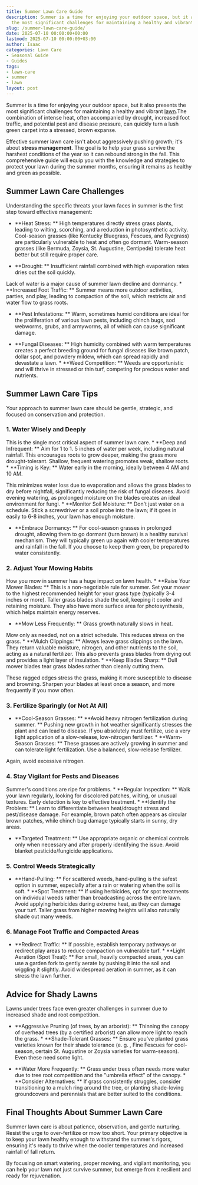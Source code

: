 ```yaml
---
title: Summer Lawn Care Guide
description: Summer is a time for enjoying your outdoor space, but it also presents
  the most significant challenges for maintaining a healthy and vibrant lawn.
slug: /summer-lawn-care-guide/
date: 2025-07-10 00:00:00+00:00
lastmod: 2025-07-10 00:00:00+03:00
author: Isaac
categories: Lawn Care
- Seasonal Guide
- Guides
tags:
- lawn-care
- summer
- lawn
layout: post
---
```

Summer is a time for enjoying your outdoor space, but it also presents the most significant challenges for maintaining a healthy and vibrant [lawn](https://pestpolicy.com/10-essential-lawn-and-garden-tools-for-fall/).The combination of intense heat, often accompanied by drought, increased foot traffic, and potential pest and disease pressure, can quickly turn a lush green carpet into a stressed, brown expanse.

Effective summer lawn care isn't about aggressively pushing growth; it's about **stress management**. The goal is to help your grass survive the harshest conditions of the year so it can rebound strong in the fall. This comprehensive guide will equip you with the knowledge and strategies to protect your lawn during the summer months, ensuring it remains as healthy and green as possible.

##  Summer Lawn Care Challenges

Understanding the specific threats your lawn faces in summer is the first step toward effective management:

* **Heat Stress: ** High temperatures directly stress grass plants, leading to wilting, scorching, and a reduction in photosynthetic activity. Cool-season grasses (like Kentucky Bluegrass, Fescues, and Ryegrass) are particularly vulnerable to heat and often go dormant. Warm-season grasses (like Bermuda, Zoysia, St. Augustine, Centipede) tolerate heat better but still require proper care.

* **Drought: ** Insufficient rainfall combined with high evaporation rates dries out the soil quickly.

Lack of water is a major cause of summer lawn decline and dormancy. * **Increased Foot Traffic: ** Summer means more outdoor activities, parties, and play, leading to compaction of the soil, which restricts air and water flow to grass roots.

* **Pest Infestations: ** Warm, sometimes humid conditions are ideal for the proliferation of various lawn pests, including chinch bugs, sod webworms, grubs, and armyworms, all of which can cause significant damage.

* **Fungal Diseases: ** High humidity combined with warm temperatures creates a perfect breeding ground for fungal diseases like brown patch, dollar spot, and powdery mildew, which can spread rapidly and devastate a lawn. * **Weed Competition: ** Weeds are opportunistic and will thrive in stressed or thin turf, competing for precious water and nutrients.

##  Summer Lawn Care Tips

Your approach to summer lawn care should be gentle, strategic, and focused on conservation and protection.

###  1. Water Wisely and Deeply

This is the single most critical aspect of summer lawn care. * **Deep and Infrequent: ** Aim for 1 to 1. 5 inches of water per week, including natural rainfall. This encourages roots to grow deeper, making the grass more drought-tolerant. Shallow, frequent watering promotes weak, shallow roots. * **Timing is Key: ** Water early in the morning, ideally between 4 AM and 10 AM.

This minimizes water loss due to evaporation and allows the grass blades to dry before nightfall, significantly reducing the risk of fungal diseases. Avoid evening watering, as prolonged moisture on the blades creates an ideal environment for fungi. * **Monitor Soil Moisture: ** Don't just water on a schedule. Stick a screwdriver or a soil probe into the lawn; if it goes in easily to 6-8 inches, your lawn has enough moisture.

* **Embrace Dormancy: ** For cool-season grasses in prolonged drought, allowing them to go dormant (turn brown) is a healthy survival mechanism. They will typically green up again with cooler temperatures and rainfall in the fall. If you choose to keep them green, be prepared to water consistently.

###  2. Adjust Your Mowing Habits

How you mow in summer has a huge impact on lawn health. * **Raise Your Mower Blades: ** This is a non-negotiable rule for summer. Set your mower to the highest recommended height for your grass type (typically 3-4 inches or more). Taller grass blades shade the soil, keeping it cooler and retaining moisture. They also have more surface area for photosynthesis, which helps maintain energy reserves.

* **Mow Less Frequently: ** Grass growth naturally slows in heat.

Mow only as needed, not on a strict schedule. This reduces stress on the grass. * **Mulch Clippings: ** Always leave grass clippings on the lawn. They return valuable moisture, nitrogen, and other nutrients to the soil, acting as a natural fertilizer. This also prevents grass blades from drying out and provides a light layer of insulation. * **Keep Blades Sharp: ** Dull mower blades tear grass blades rather than cleanly cutting them.

These ragged edges stress the grass, making it more susceptible to disease and browning. Sharpen your blades at least once a season, and more frequently if you mow often.

###  3. Fertilize Sparingly (or Not At All)

* **Cool-Season Grasses: ** **Avoid heavy nitrogen fertilization during summer. ** Pushing new growth in hot weather significantly stresses the plant and can lead to disease. If you absolutely must fertilize, use a very light application of a slow-release, low-nitrogen fertilizer. * **Warm-Season Grasses: ** These grasses are actively growing in summer and can tolerate light fertilization. Use a balanced, slow-release fertilizer.

Again, avoid excessive nitrogen.

###  4. Stay Vigilant for Pests and Diseases

Summer's conditions are ripe for problems. * **Regular Inspection: ** Walk your lawn regularly, looking for discolored patches, wilting, or unusual textures. Early detection is key to effective treatment. * **Identify the Problem: ** Learn to differentiate between heat/drought stress and pest/disease damage. For example, brown patch often appears as circular brown patches, while chinch bug damage typically starts in sunny, dry areas.

* **Targeted Treatment: ** Use appropriate organic or chemical controls only when necessary and after properly identifying the issue. Avoid blanket pesticide/fungicide applications.

###  5. Control Weeds Strategically

* **Hand-Pulling: ** For scattered weeds, hand-pulling is the safest option in summer, especially after a rain or watering when the soil is soft. * **Spot Treatment: ** If using herbicides, opt for spot treatments on individual weeds rather than broadcasting across the entire lawn. Avoid applying herbicides during extreme heat, as they can damage your turf. Taller grass from higher mowing heights will also naturally shade out many weeds.

###  6. Manage Foot Traffic and Compacted Areas

* **Redirect Traffic: ** If possible, establish temporary pathways or redirect play areas to reduce compaction on vulnerable turf. * **Light Aeration (Spot Treat): ** For small, heavily compacted areas, you can use a garden fork to gently aerate by pushing it into the soil and wiggling it slightly. Avoid widespread aeration in summer, as it can stress the lawn further.

##  Advice for Shady Lawns

Lawns under trees face even greater challenges in summer due to increased shade and root competition.

* **Aggressive Pruning (of trees, by an arborist): ** Thinning the canopy of overhead trees (by a certified arborist) can allow more light to reach the grass. * **Shade-Tolerant Grasses: ** Ensure you've planted grass varieties known for their shade tolerance (e. g. , Fine Fescues for cool-season, certain St. Augustine or Zoysia varieties for warm-season). Even these need some light.

* **Water More Frequently: ** Grass under trees often needs more water due to tree root competition and the "umbrella effect" of the canopy. * **Consider Alternatives: ** If grass consistently struggles, consider transitioning to a mulch ring around the tree, or planting shade-loving groundcovers and perennials that are better suited to the conditions.

##  Final Thoughts About Summer Lawn Care

Summer lawn care is about patience, observation, and gentle nurturing. Resist the urge to over-fertilize or mow too short. Your primary objective is to keep your lawn healthy enough to withstand the summer's rigors, ensuring it's ready to thrive when the cooler temperatures and increased rainfall of fall return.

By focusing on smart watering, proper mowing, and vigilant monitoring, you can help your lawn not just survive summer, but emerge from it resilient and ready for rejuvenation.